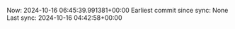 Now: 2024-10-16 06:45:39.991381+00:00 Earliest commit since sync: None Last sync: 2024-10-16 04:42:58+00:00
